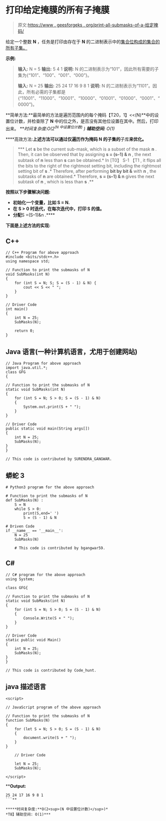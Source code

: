 # 打印给定掩膜的所有子掩膜

> 原文:[https://www . geesforgeks . org/print-all-submasks-of-a-给定掩码/](https://www.geeksforgeeks.org/print-all-submasks-of-a-given-mask/)

给定一个整数 **N** ，任务是打印由存在于 **N** 的二进制表示中的[集合位构成的集合的所有子集。](https://www.geeksforgeeks.org/prime-number-of-set-bits-in-binary-representation-set-1/)

**示例:**

> **输入:** N = 5
> **输出:** 5 4 1
> **说明:**
> N 的二进制表示为“101”，因此所有需要的子集为{“101”、“100”、“001”、“000”}。
> 
> **输入:** N = 25
> **输出:** 25 24 17 16 9 8 1
> **说明:**
> N 的二进制表示为“1101”。因此，所有必需的子集都是{“11001”、“11000”、“10001”、“10000”、“01001”、“01000”、“0001”、“0000”}。

**简单方法:**最简单的方法是遍历范围内的每个掩码【T20，1】<<(N)**中的设置位计数，并检查除了 **N** 中的位之外，是否没有其他位设置在其中。然后，打印出来。
***时间复杂度:**O(2<sup>(N 中设置位计数)</sup> )*
***辅助空间:** O(1)***

****高效方法:**上述方法可以通过仅遍历作为掩码 **N** 的子集的**子库**来优化。**

> ***   Let **s** be the current sub-mask, which is a subset of the mask **n** . Then, it can be observed that by assigning **s = (s–1) & n** , the next subtask of **n** less than **s** can be obtained.*   In [T0】 S-1 【T1 , it flips all the bits to the right of the rightmost setting bit, including the rightmost setting bit of **s** .*   Therefore, after performing **bit by bit &** with **n** , the subtasks of **n** are obtained.*   Therefore, **s = (s–1) & n** gives the next subtask of **n** , which is less than **s** .**

**按照以下步骤解决问题:**

*   **初始化一个变量，比如 **S = N.****
*   **在 **S > 0** 时迭代，在每次迭代中，打印 **S** 的值。**
*   **分配**S =(S–1)&n .****

**下面是上述方法的实现:**

## **C++**

```
// C++ Program for above approach
#include <bits/stdc++.h>
using namespace std;

// Function to print the submasks of N
void SubMasks(int N)
{
    for (int S = N; S; S = (S - 1) & N) {
        cout << S << " ";
    }
}

// Driver Code
int main()
{
    int N = 25;
    SubMasks(N);

    return 0;
}
```

## **Java 语言(一种计算机语言，尤用于创建网站)**

```
// Java Program for above approach
import java.util.*;
class GFG
{

// Function to print the submasks of N
static void SubMasks(int N)
{
    for (int S = N; S > 0; S = (S - 1) & N)
    {
        System.out.print(S + " ");
    }
}

// Driver Code
public static void main(String args[])
{
    int N = 25;
    SubMasks(N);
}
}

// This code is contributed by SURENDRA_GANGWAR.
```

## **蟒蛇 3**

```
# Python3 program for the above approach

# Function to print the submasks of N
def SubMasks(N) :
    S = N
    while S > 0:
        print(S,end=' ')
        S = (S - 1) & N

# Driven Code
if __name__ == '__main__':
    N = 25
    SubMasks(N)

    # This code is contributed by bgangwar59.
```

## **C#**

```
// C# program for the above approach
using System;

class GFG{

// Function to print the submasks of N
static void SubMasks(int N)
{
    for (int S = N; S > 0; S = (S - 1) & N)
    {
        Console.Write(S + " ");
    }
}

// Driver Code
static public void Main()
{
    int N = 25;
    SubMasks(N);
}
}

// This code is contributed by Code_hunt.
```

## **java 描述语言**

```
<script>

// JavaScript program of the above approach

// Function to print the submasks of N
function SubMasks(N)
{
    for (let S = N; S > 0; S = (S - 1) & N)
    {
        document.write(S + " ");
    }
}

    // Driver Code

    let N = 25;
    SubMasks(N);

</script>
```

****Output:** 

```
25 24 17 16 9 8 1
```** 

*****时间复杂度:**O(2<sup>(N 中设置位计数)</sup>)*
*T8】辅助空间: O(1)***